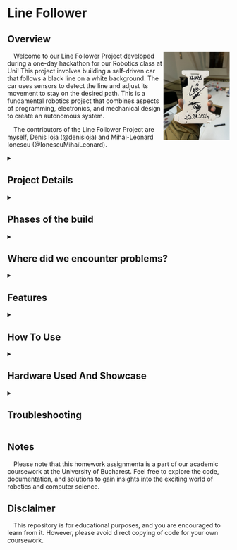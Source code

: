 # Line Follower

## Overview

<img src = 'https://github.com/leviaici/lineFollower/blob/main/Images/IMG_7595.jpeg' align="right" height = 200 width = 150>
&emsp;Welcome to our Line Follower Project developed during a one-day hackathon for our Robotics class at Uni! This project involves building a self-driven car that follows a black line on a white background. The car uses sensors to detect the line and adjust its movement to stay on the desired path. This is a fundamental robotics project that combines aspects of programming, electronics, and mechanical design to create an autonomous system.

&emsp;The contributors of the Line Follower Project are myself, Denis Ioja (@denisioja) and Mihai-Leonard Ionescu (@IonescuMihaiLeonard).

<details>
<summary><h2>Project Details</h2></summary>
<img src = 'https://github.com/leviaici/lineFollower/blob/main/Images/IMG_7588.jpeg' align="right" width = 250>
&emsp;The Line Follower Project is designed to showcase the integration of sensors, actuators, and programming to achieve autonomous navigation. The primary objective is to create a car that can follow a black line on a white surface without human intervention. The project serves as an excellent introduction to robotics and is suitable for both beginners and experienced enthusiasts.

<br>&emsp;The car, as we call it, enters in a self-calibration mode when started. After the calibration mode ended, it starts following the line and races for best lap times possible.This sleek and agile autonomous vehicle is meticulously designed to elegantly navigate a black line on a white background, marrying cutting-edge technology with the aesthetics of a vintage Formula 1 car.
</details>

<details>
<summary><h2>Phases of the build</h2></summary>
  <img src = 'https://github.com/leviaici/lineFollower/blob/main/Images/IMG_7581.jpeg' align="right" height = 200 width = 300>
  <ol><b>Designing and sketching the build.</b></ol><br><br><br><br><br><br><br><br>
  <img src = 'https://github.com/leviaici/lineFollower/blob/main/Images/IMG_7582.jpeg' align="right" height = 200 width = 300>
  <ol><b>Cutting the board and placing the hardware on the chassis to see if it fits perfectly.</b></ol><br><br><br><br><br><br><br><br>
  <img src = 'https://github.com/leviaici/lineFollower/blob/main/Images/IMG_7588.jpeg' align="right" height = 200 width = 300>
  <ol><b>Zip tying the hardware on the chassis.</b></ol><br><br><br><br><br><br><br><br>
</details>

<details>
<summary><h2>Where did we encounter problems?</h2></summary>
  <img src = 'https://github.com/leviaici/lineFollower/blob/main/Images/IMG_7594.jpeg' align="right" height = 200 width = 300>
  <ol>- Designing a light yet fast and well proportioned chassis.</ol>
  <ol>- Being on time with the presentation.</ol>
  <ol>- Putting the screws on the chassis carefully so the chassis itself won't break.</ol>
  <ol>- Finding a PID function that suits the car perfectly.</ol>
  <ol>- Random hardware fails. We had to change some cables...</ol>
</details>

<details>
<summary><h2>Features</h2></summary>
<ol><b>Self Calibration:</b> The Line Follower will enter in the self-calibration (for the QTR-8A reflectance sensor) mode once started.</ol>
<ol><b>PID Function:</b> The Line Follower is using a PID function for best results based on the weight and shape of the chassis.<br></ol>
</details>

<details>
<summary><h2>How To Use</h2></summary>

<ol><b>Get a Line-Follower Background:</b> Get your background ready (white with a black stripe shaped like a circuit).<br></ol>
<ol><b>Power On:</b> Get your car ready by plugging the battery on.<br></ol>
<ol><b>Sit back and watch:</b> Enjoy watching the "car" ripping those tyres on the corners and destryoing the opponents' lap times.<br></ol>
</details>
  
<details>
<summary><h2>Hardware Used And Showcase</h2></summary>
<img src = 'https://github.com/leviaici/lineFollower/blob/main/Images/IMG_7590.jpeg' align="right" width = 250>
<img src = 'https://github.com/leviaici/lineFollower/blob/main/Images/IMG_7591.jpeg' align="right" width = 250>

- [X] Arduino UNO Board
- [X] L293D Motor Driver
- [X] Chassis
- [X] QTR-8A reflectance sensor
- [X] Screws
- [X] Zip-ties
- [X] Power Source (LiPo battery)
- [X] Ball caster
- [X] DC Motors (2)
- [X] Small Breadboard
- [X] Wheels (2)
- [X] Wires
- [X] Youtube Link (NSFW - we recommend using no sound): https://www.youtube.com/watch?v=HkPXA86t6Mc

</details>

<details>
<summary><h2>Troubleshooting</h2></summary>
<ol><b>Check the wires:</b> Ensure that the wires are all correctly plugged in.<br></ol>
<ol><b>Check the Power Source:</b> Be sure the battery is not drained.<br></ol>
<ol><b>Check the Motors:</b> Check the motors for possible malfunctions. They may be broken.<br></ol>
<ol><b>Code debugging:</b> Use serial monitoring in the Arduino IDE to debug and understand sensor readings.<br></ol>
</details>

## Notes

&emsp;Please note that this homework assignmenta is a part of our academic coursework at the University of Bucharest. Feel free to explore the code, documentation, and solutions to gain insights into the exciting world of robotics and computer science.

## Disclaimer
&emsp;This repository is for educational purposes, and you are encouraged to learn from it. However, please avoid direct copying of code for your own coursework.
